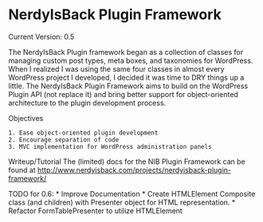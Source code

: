 NerdyIsBack Plugin Framework
============================
Current Version: 0.5

   The NerdyIsBack Plugin framework began as a collection of classes for
   managing custom post types, meta boxes, and taxonomies for WordPress.
   When I realized I was using the same four classes in almost every
   WordPress project I developed, I decided it was time to DRY things up a
   little. The NerdyIsBack Plugin Framework aims to build on the WordPress
   Plugin API (not replace it) and bring better support for
   object-oriented architecture to the plugin development process.

Objectives

    1. Ease object-oriented plugin development
    2. Encourage separation of code
    3. MVC implementation for WordPress administration panels

Writeup/Tutorial
    The (limited) docs for the NIB Plugin Framework can be found at
    http://www.nerdyisback.com/projects/nerdyisback-plugin-framework/

TODO for 0.6:
     * Improve Documentation
     * Create HTMLElement Composite class (and children) with Presenter
       object for HTML representation.
     * Refactor FormTablePresenter to utilize HTMLElement
